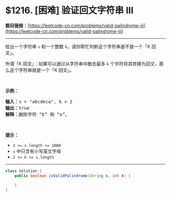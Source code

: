 # $1216. [困难] 验证回文字符串 III

**题目链接：**[https://leetcode-cn.com/problems/valid-palindrome-iii](https://leetcode-cn.com/problems/valid-palindrome-iii)

---

<div class="content__1Y2H">
 <div class="notranslate">
  <p>给出一个字符串&nbsp;<code>s</code>&nbsp;和一个整数&nbsp;<code>k</code>，请你帮忙判断这个字符串是不是一个「K 回文」。</p> 
  <p>所谓「K 回文」：如果可以通过从字符串中删去最多 <code>k</code> 个字符将其转换为回文，那么这个字符串就是一个「K 回文」。</p> 
  <p>&nbsp;</p> 
  <p><strong>示例：</strong></p> 
  <pre class="language-text"><strong>输入：</strong>s = "abcdeca", k = 2
<strong>输</strong><strong>出：</strong>true
<strong>解释：</strong>删除字符 “b” 和 “e”。
</pre> 
  <p>&nbsp;</p> 
  <p><strong>提示：</strong></p> 
  <ul> 
   <li><code>1 &lt;= s.length &lt;= 1000</code></li> 
   <li><code>s</code>&nbsp;中只含有小写英文字母</li> 
   <li><code>1 &lt;= k&nbsp;&lt;= s.length</code></li> 
  </ul> 
 </div>
</div>

---

```java
class Solution {
    public boolean isValidPalindrome(String s, int k) {
        
    }
}
```